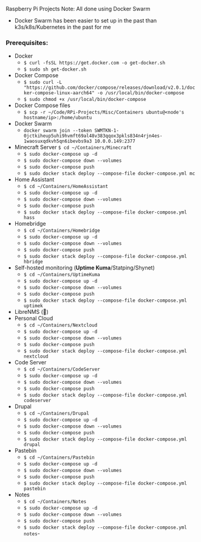 Raspberry Pi Projects
Note: All done using Docker Swarm
- Docker Swarm has been easier to set up in the past than k3s/k8s/Kubernetes in the past for me
### Prerequisites:
- Docker
	- `$ curl -fsSL https://get.docker.com -o get-docker.sh`
	- `$ sudo sh get-docker.sh`
- Docker Compose
	- `$ sudo curl -L "https://github.com/docker/compose/releases/download/v2.0.1/docker-compose-linux-aarch64" -o /usr/local/bin/docker-compose`
	- `$ sudo chmod +x /usr/local/bin/docker-compose`
- Docker Compose files 
	- `$ scp -r ~/Code/RPi-Projects/Misc/Containers ubuntu@<node's hostname/ip>:/home/ubuntu`
- Docker Swarm
	- `docker swarm join --token SWMTKN-1-0jctkiheup5uhi9hvmft69al48v383qqox3pkls834n4rjn4es-1waosuxqdkvh5qn6ibevbs9a3 10.0.0.149:2377`
- Minecraft Server
	 `$ cd ~/Containers/Minecraft`
	- `$ sudo docker-compose up -d`
	- `$ sudo docker-compose down --volumes`
	- `$ sudo docker-compose push`
	- `$ sudo docker stack deploy --compose-file docker-compose.yml mc`
- Home Assistant
	- `$ cd ~/Containers/HomeAssistant`
	- `$ sudo docker-compose up -d`
	- `$ sudo docker-compose down --volumes`
	- `$ sudo docker-compose push`
	- `$ sudo docker stack deploy --compose-file docker-compose.yml hass`
- Homebridge
	-  `$ cd ~/Containers/Homebridge`
	-  `$ sudo docker-compose up -d`
	-  `$ sudo docker-compose down --volumes`
	-  `$ sudo docker-compose push`
	-  `$ sudo docker stack deploy --compose-file docker-compose.yml hbridge`
- Self-hosted monitoring (**Uptime Kuma**/Statping/Shynet)
	- `$ cd ~/Containers/UptimeKuma`
	- `$ sudo docker-compose up -d`
	- `$ sudo docker-compose down --volumes`
	- `$ sudo docker-compose push`
	- `$ sudo docker stack deploy --compose-file docker-compose.yml uptimek`
- LibreNMS (🤷)
- Personal Cloud
	- `$ cd ~/Containers/Nextcloud`
	- `$ sudo docker-compose up -d`
	- `$ sudo docker-compose down --volumes`
	- `$ sudo docker-compose push`
	- `$ sudo docker stack deploy --compose-file docker-compose.yml nextcloud`
- Code Server
	- `$ cd ~/Containers/CodeServer`
	- `$ sudo docker-compose up -d`
	- `$ sudo docker-compose down --volumes`
	- `$ sudo docker-compose push`
	- `$ sudo docker stack deploy --compose-file docker-compose.yml codeserver`
- Drupal
	- `$ cd ~/Containers/Drupal`
	- `$ sudo docker-compose up -d`
	- `$ sudo docker-compose down --volumes`
	- `$ sudo docker-compose push`
	- `$ sudo docker stack deploy --compose-file docker-compose.yml drupal`
- Pastebin
	- `$ cd ~/Containers/Pastebin`
	- `$ sudo docker-compose up -d`
	- `$ sudo docker-compose down --volumes`
	- `$ sudo docker-compose push`
	- `$ sudo docker stack deploy --compose-file docker-compose.yml pastebin`
- Notes
	- `$ cd ~/Containers/Notes`
	- `$ sudo docker-compose up -d`
	- `$ sudo docker-compose down --volumes`
	- `$ sudo docker-compose push`
	- `$ sudo docker stack deploy --compose-file docker-compose.yml notes`-
